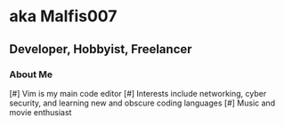 # aka Malfis007

## Developer, Hobbyist, Freelancer

### About Me
[#] Vim is my main code editor
[#] Interests include networking, cyber security, and learning new and obscure coding languages
[#] Music and movie enthusiast

